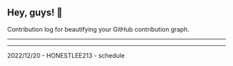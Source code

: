 ## Hey, guys! 👋

Contribution log for beautifying your GitHub contribution graph.

---



---

2022/12/20 - HONESTLEE213 - schedule